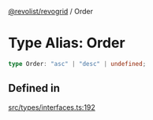 [@revolist/revogrid](README.md) / Order

# Type Alias: Order

```ts
type Order: "asc" | "desc" | undefined;
```

## Defined in

[src/types/interfaces.ts:192](https://github.com/revolist/revogrid/blob/834ef2bcc7d11d36bb9e66716a7f07087a633494/src/types/interfaces.ts#L192)
